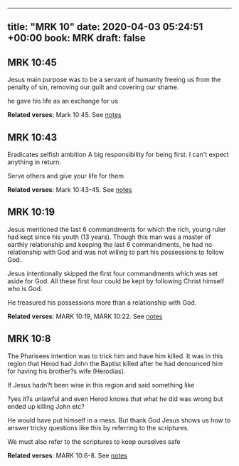 
---
title: "MRK 10"
date: 2020-04-03 05:24:51 +00:00
book: MRK
draft: false
---

## MRK 10:45

Jesus main purpose was to be a servant of humanity freeing us from the penalty of sin, removing our guilt and covering our shame.

he gave his life as an exchange for us

**Related verses**: Mark 10:45. See [notes](https://my.bible.com/notes/3399361683985785771)


## MRK 10:43

Eradicates selfish ambition
A big responsibility for being first. I can't expect anything in return.

Serve others and give your life for them

**Related verses**: Mark 10:43-45. See [notes](https://my.bible.com/notes/3163240149832950541)


## MRK 10:19

Jesus mentioned the last 6 commandments for which the rich, young ruler had kept since his youth (13 years). Though this man was a master of earthly relationship and keeping the last 6 commandments, he had no relationship with God and was not willing to part his possessions to follow God.

Jesus intentionally skipped the first four commandments which was set aside for God. All these first four could be kept by following Christ himself who is God.

He treasured his possessions more than a relationship with God.

**Related verses**: MARK 10:19, MARK 10:22. See [notes](https://my.bible.com/notes/2885644094913897058)


## MRK 10:8

The Pharisees intention was to trick him and have him killed. It was in this region that Herod had John the Baptist killed after he had denounced him for having his brother?s wife (Herodias).

If Jesus hadn?t been wise in this region and said something like 

?yes it?s unlawful and even Herod knows that what he did was wrong but ended up killing John etc?

He would have put himself in a mess. But thank God Jesus shows us how to answer tricky questions like this by referring to the scriptures.

We must also refer to the scriptures to keep ourselves safe

**Related verses**: MARK 10:6-8. See [notes](https://my.bible.com/notes/2885637349424488986)

